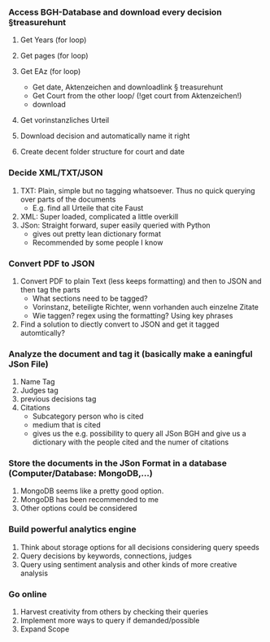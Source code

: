 ### Access BGH-Database and download every decision §treasurehunt
1. Get Years (for loop)  
2. Get pages (for loop)  
3. Get EAz (for loop) 
	 * Get date, Aktenzeichen and downloadlink § treasurehunt
	 * Get Court from the other loop/ (!get court from Aktenzeichen!) 
	 * download 
4. Get vorinstanzliches Urteil 


3. Download decision and automatically name it right
4. Create decent folder structure for court and date

### Decide XML/TXT/JSON
1. TXT: Plain, simple but no tagging whatsoever. Thus no quick querying over parts of the documents
	* E.g. find all Urteile that cite Faust
2. XML: Super loaded, complicated a little overkill
3. JSon: Straight forward, super easily queried with Python
	* gives out pretty lean dictionary format
	* Recommended by some people I know

### Convert PDF to JSON
1. Convert PDF to plain Text (less keeps formatting) and then to JSON and then tag the parts
	* What sections need to be tagged?
	* Vorinstanz, beteiligte Richter, wenn vorhanden auch einzelne Zitate
	* Wie taggen? regex using the formatting? Using key phrases
2. Find a solution to diectly convert to JSON and get it tagged automtically?

### Analyze the document and tag it (basically make a eaningful JSon File)
1. Name Tag
2. Judges tag
3. previous decisions tag
3. Citations
	* Subcategory person who is cited
	* medium that is cited
	* gives us the e.g. possibility to query all JSon BGH and give us a dictionary with the people cited and the numer of citations

### Store the documents in the JSon Format in a database (Computer/Database: MongoDB,...)
1. MongoDB seems like a pretty good option.
2. MongoDB has been recommended to me
3. Other options could be considered

### Build powerful analytics engine
1. Think about storage options for all decisions considering query speeds
2. Query decisions by keywords, connections, judges
3. Query using sentiment analysis and other kinds of more creative analysis


### Go online
1. Harvest creativity from others by checking their queries
2. Implement more ways to query if demanded/possible
3. Expand Scope

